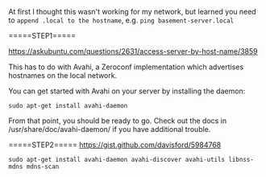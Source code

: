 At first I thought this wasn't working for my network, but learned you need to `append .local to the hostname`, e.g. `ping basement-server.local`

=====STEP1=====

https://askubuntu.com/questions/2631/access-server-by-host-name/3859


This has to do with Avahi, a Zeroconf implementation which advertises hostnames on the local network.

You can get started with Avahi on your server by installing the daemon:


`
sudo apt-get install avahi-daemon
`


From that point, you should be ready to go. Check out the docs in /usr/share/doc/avahi-daemon/ if you have additional trouble.


=====STEP2=====
https://gist.github.com/davisford/5984768

`
sudo apt-get install avahi-daemon avahi-discover avahi-utils libnss-mdns mdns-scan
`
